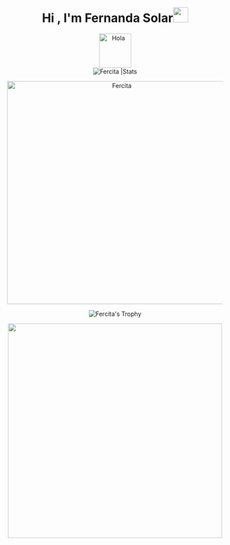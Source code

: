 <h1 align="center"><b>Hi , I'm Fernanda Solar</b><img src="https://media.giphy.com/media/hvRJCLFzcasrR4ia7z/giphy.gif" width="35"></h1>

<div align="center">
<img alt="Hola" height="80px" width="75px" align="center" src="https://c.tenor.com/fYg91qBpDdgAAAAi/bongo-cat-transparent.gif"></img><br>
</div>

















<div align="center">
<img src="https://github-readme-stats.vercel.app/api?username=Fercita-Solar&count_private=true&show_icons=true&theme=highcontrast&include_all_commits=true" alt="Fercita |Stats" />
   
   <a href="https://github.com/Fercita-Solar"><img src="https://github-profile-summary-cards.vercel.app/api/cards/profile-details?username=Fercita-Solar&theme=dracula&hide_border=true"  width="520" alt="Fercita"/></a>
  
![Fercita's Trophy](https://github-profile-trophy.vercel.app/?username=Fercita-Solar&theme=dracula&column=4&no-frame=true)

  <img src="https://gifimage.net/wp-content/uploads/2017/09/android-gif-wallpaper-10.gif" width="500"/>
     
 
  </div>

